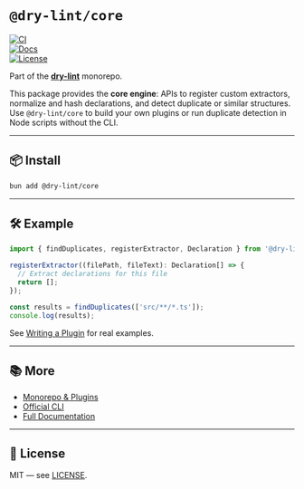 # `@dry-lint/core`

[![CI](https://github.com/dry-lint/dry-lint/actions/workflows/ci.yml/badge.svg)](https://github.com/dry-lint/dry-lint/actions/workflows/ci.yml)  
[![Docs](https://img.shields.io/badge/docs-%E2%9C%93-blue)](https://dry-lint.github.io/dry-lint/)  
[![License](https://img.shields.io/npm/l/@dry-lint/cli)](https://github.com/dry-lint/dry-lint/blob/main/LICENSE)

Part of the [**dry-lint**](https://github.com/dry-lint/dry-lint) monorepo.

This package provides the **core engine**: APIs to register custom extractors, normalize and hash declarations, and detect duplicate or similar structures. Use `@dry-lint/core` to build your own plugins or run duplicate detection in Node scripts without the CLI.

---

## 📦 Install

```bash
bun add @dry-lint/core
```

---

## 🛠 Example

```ts
import { findDuplicates, registerExtractor, Declaration } from '@dry-lint/core';

registerExtractor((filePath, fileText): Declaration[] => {
  // Extract declarations for this file
  return [];
});

const results = findDuplicates(['src/**/*.ts']);
console.log(results);
```

See [Writing a Plugin](https://github.com/dry-lint/dry-lint#-writing-a-plugin) for real examples.

---

## 📚 More

- [Monorepo & Plugins](https://github.com/dry-lint/dry-lint#-packages)
- [Official CLI](https://www.npmjs.com/package/@dry-lint/cli)
- [Full Documentation](https://dry-lint.github.io/dry-lint/)

---

## 📄 License

MIT — see [LICENSE](https://github.com/dry-lint/dry-lint/blob/main/LICENSE).
